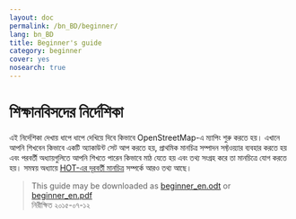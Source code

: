 ```yaml
---
layout: doc
permalink: /bn_BD/beginner/
lang: bn_BD
title: Beginner's guide
category: beginner
cover: yes
nosearch: true
---
```


শিক্ষানবিসদের নির্দেশিকা
================


এই নির্দেশিকা দেখায় ধাপে ধাপে দেখিয়ে দিবে কিভাবে OpenStreetMap-এ ম্যাপিং শুরু করতে হয়। এখানে আপনি শিখবেন
কিভাবে একটি অ্যাকাউন্ট সেট আপ করতে হয়, প্রাথমিক মানচিত্র সম্পাদন সফ্টওয়্যার ব্যবহার করতে হয় এবং পরবর্তী অধ্যায়গুলিতে আপনি শিখতে পারেন কিভাবে মাঠ যেতে হয় 
এবং তথ্য সংগ্রহ করে তা মানচিত্রে যোগ করতে হয়। সমন্বয় অধ্যায়ে [HOT-এর দূরবর্তী মানচিত্র](/bn_BD/coordination/) সম্পর্কে আরও তথ্য আছে। 

> This guide may be downloaded as [beginner_en.odt](/files/beginner_en.odt) or [beginner_en.pdf](/files/beginner_en.pdf)  
>নিরীক্ষিত ২০১৫-০৭-১২  